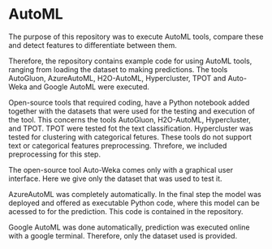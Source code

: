 # AutoML
The purpose of this repository was to execute AutoML tools, compare these and detect features to differentiate between them.

Therefore, the repository contains example code for using AutoML tools, ranging from loading the dataset to making predictions.
The tools AutoGluon, AzureAutoML, H2O-AutoML, Hypercluster, TPOT and Auto-Weka and Google AutoML were executed.

Open-source tools that required coding, have a Python notebook added together with the datasets that were used for the testing and execution of the tool.
This concerns the tools AutoGluon, H2O-AutoML, Hypercluster, and TPOT.
TPOT were tested fot the text classification. Hypercluster was tested for clustering with categorical fetures. These tools do not support text or categorical features preprocessing. 
Threfore, we included preprocessing for this step. 

The open-source tool Auto-Weka comes only with a graphical user interface. Here we give only the dataset that was used to test it.

AzureAutoML was completely automatically. In the final step the model was deployed and offered as executable Python code, where this model can be acessed to for the prediction.
This code is contained in the repository.

Google AutoML was done automatically, prediction was executed online with a google terminal.
Therefore, only the dataset used is provided.


#